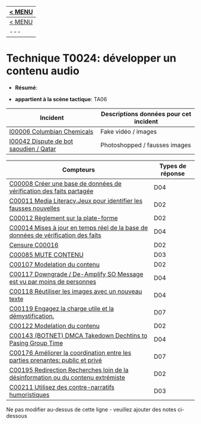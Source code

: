 |[< MENU](../README.md)|
|---|
|[< MENU](../../README.md)|
|---|
# Technique T0024: développer un contenu audio

* **Résumé**:

* **appartient à la scène tactique**: TA06


|Incident |Descriptions données pour cet incident |
|-------- |-------------------- |
|[I00006 Columbian Chemicals](../generated_pages/incidents/I00006.md) |Fake vidéo / images |
|[I00042 Dispute de bot saoudien / Qatar](../generated_pages/incidents/I00042.md) |Photoshopped / fausses images |



|Compteurs |Types de réponse |
|-------- |-------------- |
|[C00008 Créer une base de données de vérification des faits partagée](../generated_pages/counters/C00008.md) |D04 |
|[C00011 Media Literacy.Jeux pour identifier les fausses nouvelles](../generated_pages/counters/C00011.md) |D02 |
|[C00012 Règlement sur la plate-forme](../generated_pages/counters/C00012.md) |D02 |
|[C00014 Mises à jour en temps réel de la base de données de vérification des faits](../generated_pages/counters/C00014.md) |D04 |
|[Censure C00016](../generated_pages/counters/C00016.md) |D02 |
|[C00085 MUTE CONTENU](../generated_pages/counters/C00085.md) |D03 ||[C00096 Renforcez les institutions qui sont toujours des diseurs de vérité](../generated_pages/counters/C00096.md) |D07 |
|[C00107 Modelation du contenu](../generated_pages/counters/C00107.md) |D02 |
|[C00117 Downgrade / De-Amplify SO Message est vu par moins de personnes](../generated_pages/counters/C00117.md) |D04 |
|[C00118 Réutiliser les images avec un nouveau texte](../generated_pages/counters/C00118.md) |D04 |
|[C00119 Engagez la charge utile et la démystification.](../generated_pages/counters/C00119.md) |D07 |
|[C00122 Modelation du contenu](../generated_pages/counters/C00122.md) |D02 |
|[C00143 (BOTNET) DMCA Takedown Dechtins to Pasing Group Time](../generated_pages/counters/C00143.md) |D04 |
|[C00176 Améliorer la coordination entre les parties prenantes: public et privé](../generated_pages/counters/C00176.md) |D07 |
|[C00195 Redirection Recherches loin de la désinformation ou du contenu extrémiste](../generated_pages/counters/C00195.md) |D02 |
|[C00211 Utilisez des contre-narratifs humoristiques](../generated_pages/counters/C00211.md) |D03 ||[C00219 Ajouter des métadonnées au contenu qui sort du contrôle des créateurs de désinformation](../generated_pages/counters/C00219.md) |D04 |


Ne pas modifier au-dessus de cette ligne - veuillez ajouter des notes ci-dessous